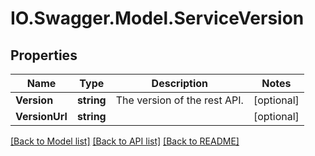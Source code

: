 # IO.Swagger.Model.ServiceVersion
## Properties

Name | Type | Description | Notes
------------ | ------------- | ------------- | -------------
**Version** | **string** | The version of the rest API. | [optional] 
**VersionUrl** | **string** |  | [optional] 

[[Back to Model list]](../README.md#documentation-for-models) [[Back to API list]](../README.md#documentation-for-api-endpoints) [[Back to README]](../README.md)

